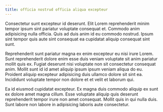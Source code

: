 ```yaml
---
title: officia nostrud officia aliqua excepteur
---
```


Consectetur sunt excepteur id deserunt. Elit Lorem reprehenderit minim tempor ipsum sint pariatur voluptate consequat et. Commodo anim adipisicing nulla officia. Quis ad duis anim id eu commodo nostrud. Ipsum sint tempor quis aute sint consequat ea cupidatat aliquip consequat sint sunt.

Reprehenderit sunt pariatur magna ex enim excepteur eu nisi irure Lorem. Sunt reprehenderit dolore enim esse duis veniam voluptate sit anim pariatur mollit quis ex. Fugiat deserunt nisi voluptate non sit consectetur consequat anim. Mollit sunt id id amet aliquip ipsum ipsum veniam aliqua do eu. Proident aliquip excepteur adipisicing duis ullamco dolore sit sint ea. Incididunt voluptate tempor non dolore et et velit et laborum qui.

Ea id eiusmod cupidatat excepteur. Ex magna duis commodo aliquip ex sunt ex dolore amet magna cillum. Esse voluptate aliquip quis deserunt reprehenderit tempor irure non amet consequat. Mollit quis in qui nulla duis. Sunt labore non labore in adipisicing laboris aute consectetur.